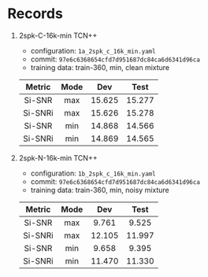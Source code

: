 # Records

1. 2spk-C-16k-min TCN++

    - configuration: `1a_2spk_c_16k_min.yaml`
    - commit: `97e6c6368654cfd7d951687dc84ca6d6341d96ca`
    - training data: train-360, min, clean mixture

    | Metric | Mode | Dev | Test |
    |:---:|:---:|:---:|:---:|
    | Si-SNR | max | 15.625 | 15.277 |
    | Si-SNRi | max | 15.626 | 15.278 |
    | Si-SNR | min | 14.868 | 14.566 |
    | Si-SNRi | min | 14.869 | 14.565 |

2. 2spk-N-16k-min TCN++

    - configuration: `1b_2spk_c_16k_min.yaml`
    - commit: `97e6c6368654cfd7d951687dc84ca6d6341d96ca`
    - training data: train-360, min, noisy mixture

    | Metric | Mode | Dev | Test |
    |:---:|:---:|:---:|:---:|
    | Si-SNR | max | 9.761 | 9.525 |
    | Si-SNRi | max | 12.105 | 11.997 |
    | Si-SNR | min | 9.658 | 9.395 |
    | Si-SNRi | min | 11.470 | 11.330 |
